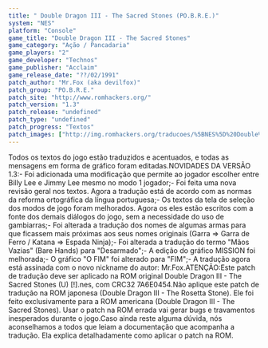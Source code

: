 ```yaml
---
title: " Double Dragon III - The Sacred Stones (PO.B.R.E.)"
system: "NES"
platform: "Console"
game_title: "Double Dragon III - The Sacred Stones"
game_category: "Ação / Pancadaria"
game_players: "2"
game_developer: "Technos"
game_publisher: "Acclaim"
game_release_date: "??/02/1991"
patch_author: "Mr.Fox (aka devilfox)"
patch_group: "PO.B.R.E."
patch_site: "http://www.romhackers.org/"
patch_version: "1.3"
patch_release: "undefined"
patch_type: "undefined"
patch_progress: "Textos"
patch_images: ["http://img.romhackers.org/traducoes/%5BNES%5D%20Double%20Dragon%203%20-%20POBRE%20-%201.png","http://img.romhackers.org/traducoes/%5BNES%5D%20Double%20Dragon%203%20-%20POBRE%20-%202.png","http://img.romhackers.org/traducoes/%5BNES%5D%20Double%20Dragon%203%20-%20POBRE%20-%203.png"]
---
```

Todos os textos do jogo estão traduzidos e acentuados, e todas as mensagens em forma de gráfico foram editadas.NOVIDADES DA VERSÃO 1.3:- Foi adicionada uma modificação que permite ao jogador escolher entre Billy Lee e Jimmy Lee mesmo no modo 1 jogador;- Foi feita uma nova revisão geral nos textos. Agora a tradução está de acordo com as normas da reforma ortográfica da língua portuguesa;- Os textos da tela de seleção dos modos de jogo foram melhorados. Agora os eles estão escritos com a fonte dos demais diálogos do jogo, sem a necessidade do uso de gambiarras;- Foi alterada a tradução dos nomes de algumas armas para que ficassem mais próximas aos seus nomes originais (Garra => Garra de Ferro / Katana => Espada Ninja);- Foi alterada a tradução do termo "Mãos Vazias" (Bare Hands) para "Desarmado";- A edição do gráfico MISSION foi melhorada;- O gráfico "O FIM" foi alterado para "FIM";- A tradução agora está assinada com o novo nickname do autor: Mr.Fox.ATENÇÃO:Este patch de tradução deve ser aplicado na ROM original Double Dragon III - The Sacred Stones (U) [!].nes, com CRC32 7A6E0454.Não aplique este patch de tradução na ROM japonesa (Double Dragon III - The Rosetta Stone). Ele foi feito exclusivamente para a ROM americana (Double Dragon III - The Sacred Stones). Usar o patch na ROM errada vai gerar bugs e travamentos inesperados durante o jogo.Caso ainda reste alguma dúvida, nós aconselhamos a todos que leiam a documentação que acompanha a tradução. Ela explica detalhadamente como aplicar o patch na ROM.